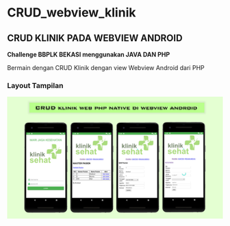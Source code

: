 # CRUD_webview_klinik

## CRUD KLINIK PADA WEBVIEW ANDROID

**Challenge BBPLK BEKASI menggunakan JAVA DAN PHP**

Bermain dengan CRUD Klinik dengan view Webview Android dari PHP

### Layout Tampilan 
![Screenshot](https://github.com/disebud/CRUD_webview_klinik/blob/master/ss/ss_all_crud_klinik.jpg?raw=true)
